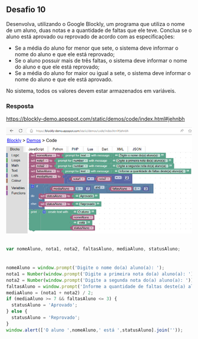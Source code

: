 ## Desafio 10

Desenvolva, utilizando o Google Blockly, um programa que utiliza o nome de um aluno, duas notas e a quantidade de faltas que ele teve. Conclua se o aluno está aprovado ou reprovado de acordo com as especificações:
 
- Se a média do aluno for menor que sete, o sistema deve informar o nome do aluno e que ele está reprovado;
- Se o aluno possuir mais de três faltas, o sistema deve informar o nome do aluno e que ele está reprovado;
- Se a média do aluno for maior ou igual a sete, o sistema deve informar o nome do aluno e que ele está aprovado.

No sistema, todos os valores devem estar armazenados em variáveis.

### Resposta

https://blockly-demo.appspot.com/static/demos/code/index.html#jehnbh

<img src="img/statusAluno.png">

````js

var nomeAluno, nota1, nota2, faltasAluno, mediaAluno, statusAluno;


nomeAluno = window.prompt('Digite o nome do(a) aluno(a): ');
nota1 = Number(window.prompt('Digite a primeira nota do(a) aluno(a): '));
nota2 = Number(window.prompt('Digite a segunda nota do(a) aluno(a): '));
faltasAluno = window.prompt('Informe a quantidade de faltas deste(a) aluno(a): ');
mediaAluno = (nota1 + nota2) / 2;
if (mediaAluno >= 7 && faltasAluno <= 3) {
  statusAluno = 'Aprovado';
} else {
  statusAluno = 'Reprovado';
}
window.alert(['O aluno ',nomeAluno,' está ',statusAluno].join(''));

````
